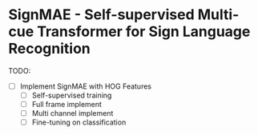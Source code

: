# SignMAE - Self-supervised Multi-cue Transformer for Sign Language Recognition

TODO: 
- [ ] Implement SignMAE with HOG Features
    - [ ] Self-supervised training
    - [ ] Full frame implement
    - [ ] Multi channel implement
    - [ ] Fine-tuning on classification
